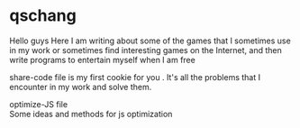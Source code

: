 # qschang
Hello guys
Here I am writing about some of the games that I sometimes use in my work or sometimes find interesting games on the Internet, and then write programs to entertain myself when I am free

share-code file is my first cookie for you . 
    It's all the problems that I encounter in my work and solve them.

optimize-JS file   
    Some ideas and methods for js optimization
